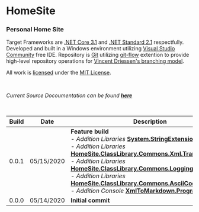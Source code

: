# HomeSite
### Personal Home Site


Target Frameworks are [.NET Core 3.1](https://dotnet.microsoft.com/download/dotnet-core/3.1) and [.NET Standard 2.1](https://docs.microsoft.com/en-us/dotnet/standard/net-standard) respectfully. Developed and built in a Windows environment utilizing [Visual Studio Community](https://visualstudio.microsoft.com/vs/community/) free IDE. Repository is [Git](https://git-scm.com/) utilizing [git-flow](https://danielkummer.github.io/git-flow-cheatsheet/) extention to provide high-level repository operations for [Vincent Driessen's branching model](https://nvie.com/posts/a-successful-git-branching-model/).

All work is [licensed](https://github.com/cdcavell/HomeSite/blob/master/LICENSE) under the [MIT License](https://opensource.org/licenses/MIT). 

<br />

_Current Source Docoumentation can be found __[here](https://github.com/cdcavell/HomeSite/blob/master/Documentation/Source/wiki/home.md)___

<br />

| Build | Date | Description |
|-------|------|-------------|
| 0.0.1 | 05/15/2020 | __Feature build__ <br /> - _Addition Libraries_ [__System.StringExtensions__](HomeSite.ClassLibrary.Commons#System.StringExtensions) <br /> - _Addition Libraries_ [__HomeSite.ClassLibrary.Commons.Xml.Transform__](HomeSite.ClassLibrary.Commons#HomeSite.ClassLibrary.Commons.Xml.Transform) <br /> - _Addition Libraries_ [__HomeSite.ClassLibrary.Commons.Logging.ConsoleLog__](HomeSite.ClassLibrary.Commons#HomeSite.ClassLibrary.Commons.Logging.ConsoleLog) <br /> - _Addition Libraries_ [__HomeSite.ClassLibrary.Commons.AsciiCodes__](HomeSite.ClassLibrary.Commons#HomeSite.ClassLibrary.Commons.AsciiCodes) <br /> - _Addition Console_ [__XmlToMarkdown.Program__](XmlToMarkdown#XmlToMarkdown.Program) |
| 0.0.0 | 05/14/2020 | __Initial commit__ |
